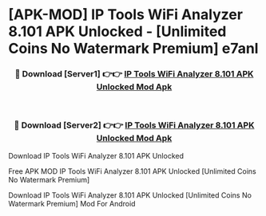 # [APK-MOD] IP Tools  WiFi Analyzer 8.101 APK Unlocked - [Unlimited Coins No Watermark Premium] e7anl



<div align="center">
<h3>🔴 Download [Server1] 👉👉 <a href="https://momento.my/?title=IP_Tools__WiFi_Analyzer_8.101_APK_Unlocked">IP Tools  WiFi Analyzer 8.101 APK Unlocked Mod Apk</a></h3><br>

<h3>🔴 Download [Server2] 👉👉 <a href="https://momento.my/?title=IP_Tools__WiFi_Analyzer_8.101_APK_Unlocked">IP Tools  WiFi Analyzer 8.101 APK Unlocked Mod Apk</a></h3>
</div>



Download IP Tools  WiFi Analyzer 8.101 APK Unlocked 

Free APK MOD IP Tools  WiFi Analyzer 8.101 APK Unlocked [Unlimited Coins No Watermark Premium]

Download IP Tools  WiFi Analyzer 8.101 APK Unlocked [Unlimited Coins No Watermark Premium] Mod For Android
